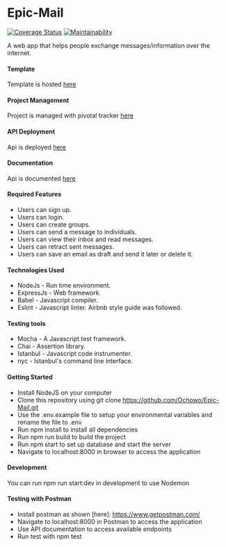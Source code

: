 # Epic-Mail
[![Coverage Status](https://coveralls.io/repos/github/Ochowo/Epic-Mail/badge.svg?branch=develop)](https://coveralls.io/github/Ochowo/Epic-Mail?branch=develop)
[![Maintainability](https://api.codeclimate.com/v1/badges/740e0250c12e09160ffb/maintainability)](https://codeclimate.com/github/Ochowo/Epic-Mail/maintainability)

A web app that helps people exchange messages/information over the internet.

#### Template
Template is hosted [here](https://ochowo.github.io/Epic-Mail/)

#### Project Management
Project is managed with pivotal tracker [here](https://www.pivotaltracker.com/n/projects/2314414)

#### API Deployment
Api is deployed [here](https://epic-mail02.herokuapp.com/)

#### Documentation
Api is documented [here](https://epicmail1.docs.apiary.io/#)

#### Required Features
* Users can sign up.
* Users can login.
* Users can create groups.
* Users can send a message to individuals.
* Users can view their inbox and read messages.
* Users can retract sent messages.
* Users can save an email as draft and send it later or delete it.

#### Technologies Used
* NodeJs - Run time environment.
* ExpressJs - Web framework.
* Babel - Javascript compiler.
* Eslint - Javascript linter. Airbnb style guide was followed.

#### Testing tools
* Mocha - A Javascript test framework.
* Chai - Assertion library.
* Istanbul - Javascript code instrumenter.
* nyc - Istanbul's command line interface.

#### Getting Started
* Install NodeJS on your computer
* Clone this repository using git clone https://github.com/Ochowo/Epic-Mail.git
* Use the .env.example file to setup your environmental variables and rename the file to .env
* Run npm install to install all dependencies
* Run npm run build to build the project
* Run npm start to set up database and start the server
* Navigate to localhost:8000 in browser to access the application

#### Development
You can run npm run start:dev in development to use Nodemon

#### Testing with Postman
* Install postman as shown [here]: https://www.getpostman.com/
* Navigate to localhost:8000 in Postman to access the application
* Use API documentation to access available endpoints
* Run test with npm test
